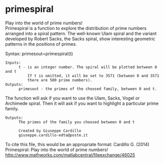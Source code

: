 # primespiral
Play into the world of prime numbers! <br/>
Primespiral is a function to explore the distribution of prime numbers 
arranged into a spiral pattern. 
The well-known Ulam spiral and the variant developed by Robert Sacks, 
the Sacks spiral, show interesting geometric patterns in the positions of primes.

Syntax: primesout=primespiral(t)

    Inputs:
          t - is an integer number. The spiral will be plotted between 0 and t
              If t is omitted, it will be set to 3571 (between 0 and 3571
              there are 500 prime numbers).
    Outputs:
          primesout - the primes of the choosed family, between 0 and t.

The function will ask if you want to use the Ulam, Sacks, Vogel or Archimede spiral.
Then it will ask if you want to highlight a particular prime family.

    Outputs: 
          The primes of the family you choosed between 0 and t

          Created by Giuseppe Cardillo
          giuseppe.cardillo-edta@poste.it

To cite this file, this would be an appropriate format:
Cardillo G. (2014) Primespiral: Play into the world of prime numbers!
http://www.mathworks.com/matlabcentral/fileexchange/46025

